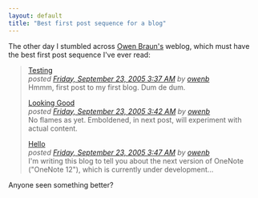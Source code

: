 ```yaml
---
layout: default
title: "Best first post sequence for a blog"
---
```


The other day I stumbled across [Owen
Braun's](http://blogs.msdn.com/owen_braun/) weblog, which must have the best
first post sequence I've ever read:

> [Testing](http://blogs.msdn.com/owen_braun/archive/2005/09/23/473114.aspx)<br/>
> *posted <a href="http://blogs.msdn.com/owen_braun/archive/2005/09/23/473114.aspx">Friday, September 23, 2005 3:37 AM</a> by <a href="http://blogs.msdn.com/Profile.aspx?UserID=11230">owenb</a>*<br/>
> Hmmm, first post to my first blog. Dum de dum.
> 
> [Looking Good](http://blogs.msdn.com/owen_braun/archive/2005/09/23/473115.aspx)<br/>
> *posted <a href="http://blogs.msdn.com/owen_braun/archive/2005/09/23/473115.aspx">Friday, September 23, 2005 3:42 AM</a> by <a href="http://blogs.msdn.com/Profile.aspx?UserID=11230">owenb</a>*<br/>
> No flames as yet. Emboldened, in next post, will experiment with actual content.
> 
> [Hello](http://blogs.msdn.com/owen_braun/archive/2005/09/23/473119.aspx)<br/>
> *posted <a href="http://blogs.msdn.com/owen_braun/archive/2005/09/23/473119.aspx">Friday, September 23, 2005 3:47 AM</a> by <a href="http://blogs.msdn.com/Profile.aspx?UserID=11230">owenb</a>*<br/>
> I'm writing this blog to tell you about the next version of OneNote
> ("OneNote 12"), which is currently under development...

Anyone seen something better?
